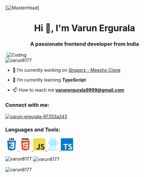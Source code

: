 [![MasterHead](https://user-images.githubusercontent.com/95478989/198955082-6e78ebb5-e1e4-49f9-8d32-6e5af3984dcd.gif)]
<h1 align="center">Hi 👋, I'm Varun Ergurala</h1>
<h3 align="center">A passionate frontend developer from India</h3>
<img align="right" alt="Coding" width="500" src="https://www.lambdatest.com/resources/images/news24.gif">
<p align="left"> <img src="https://komarev.com/ghpvc/?username=varun8177&label=Profile%20views&color=0e75b6&style=flat" alt="varun8177" /> </p>

- 🔭 I’m currently working on [Shoperz - Meesho Clone](https://shoperz-co.netlify.app/)

- 🌱 I’m currently learning **TypeScript**

- 📫 How to reach me **varunergurala9999@gmail.com**

<h3 align="left">Connect with me:</h3>
<p align="left">
<a href="https://linkedin.com/in/varun-ergurala-97253a243" target="blank"><img align="center" src="https://raw.githubusercontent.com/rahuldkjain/github-profile-readme-generator/master/src/images/icons/Social/linked-in-alt.svg" alt="varun-ergurala-97253a243" height="30" width="40" /></a>
</p>

<h3 align="left">Languages and Tools:</h3>
<p align="left"> <a href="https://www.w3schools.com/css/" target="_blank" rel="noreferrer"> <img src="https://raw.githubusercontent.com/devicons/devicon/master/icons/css3/css3-original-wordmark.svg" alt="css3" width="40" height="40"/> </a> <a href="https://www.w3.org/html/" target="_blank" rel="noreferrer"> <img src="https://raw.githubusercontent.com/devicons/devicon/master/icons/html5/html5-original-wordmark.svg" alt="html5" width="40" height="40"/> </a> <a href="https://developer.mozilla.org/en-US/docs/Web/JavaScript" target="_blank" rel="noreferrer"> <img src="https://raw.githubusercontent.com/devicons/devicon/master/icons/javascript/javascript-original.svg" alt="javascript" width="40" height="40"/> </a> <a href="https://reactjs.org/" target="_blank" rel="noreferrer"> <img src="https://raw.githubusercontent.com/devicons/devicon/master/icons/react/react-original-wordmark.svg" alt="react" width="40" height="40"/> </a> <a href="https://www.typescriptlang.org/" target="_blank" rel="noreferrer"> <img src="https://raw.githubusercontent.com/devicons/devicon/master/icons/typescript/typescript-original.svg" alt="typescript" width="40" height="40"/> </a> </p>

<p><img align="left" src="https://github-readme-stats.vercel.app/api/top-langs?username=varun8177&show_icons=true&locale=en&layout=compact" alt="varun8177" /></p>

<p>&nbsp;<img align="center" src="https://github-readme-stats.vercel.app/api?username=varun8177&show_icons=true&locale=en" alt="varun8177" /></p>

<p><img align="center" src="https://github-readme-streak-stats.herokuapp.com/?user=varun8177&" alt="varun8177" /></p>
